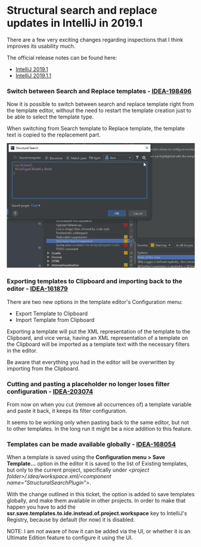 # Structural search and replace updates in IntelliJ in 2019.1

There are a few very exciting changes regarding inspections that I think improves its usability much.

The official release notes can be found here:
- [IntelliJ 2019.1](https://confluence.jetbrains.com/display/IDEADEV/IntelliJ+IDEA+2019.1+(191.6183.87+build)+Release+Notes)
- [IntelliJ 2019.1.1](https://confluence.jetbrains.com/display/IDEADEV/IntelliJ+IDEA+2019.1.1+(191.6707.61+build)+Release+Notes)

### Switch between Search and Replace templates - [IDEA-198496](https://youtrack.jetbrains.com/issue/IDEA-198496)

Now it is possible to switch between search and replace template right from the template editor,
without the need to restart the template creation just to be able to select the template type.

When switching from Search template to Replace template, the template text is copied to the replacement part.

![switch](images/29-switch-to-replace-template-and-back-to-search-template.gif)

### Exporting templates to Clipboard and importing back to the editor - [IDEA-161879](https://youtrack.jetbrains.com/issue/IDEA-161879)

There are two new options in the template editor's Configuration menu: 
- Export Template to Clipboard
- Import Template from Clipboard

Exporting a template will put the XML representation of the template to the Clipboard, and vice versa, having an XML representation
of a template on the Clipboard will be imported as a template text with the necessary filters in the editor.

Be aware that everything you had in the editor will be overwritten by importing from the Clipboard.

### Cutting and pasting a placeholder no longer loses filter configuration - [IDEA-203074](https://youtrack.jetbrains.com/issue/IDEA-203074)

From now on when you cut (remove all occurrences of) a template variable and paste it back, it keeps its filter configuration.

It seems to be working only when pasting back to the same editor, but not to other templates. In the long run it might be a nice addition to this feature. 

### Templates can be made available globally - [IDEA-168054](https://youtrack.jetbrains.com/issue/IDEA-168054)

When a template is saved using the **Configuration menu > Save Template...** option in the editor it is saved to the list of Existing templates,
but only to the current project, specifically under *\<project folder>/.idea/workspace.xml/\<component name="StructuralSearchPlugin">*.

With the change outlined in this ticket, the option is added to save templates globally, and make them available in other projects. In order to make that happen
you have to add the **ssr.save.templates.to.ide.instead.of.project.workspace** key to IntelliJ's Registry, because by default (for now) it is disabled.

NOTE: I am not aware of how it can be added via the UI, or whether it is an Ultimate Edition feature to configure it using the UI.
